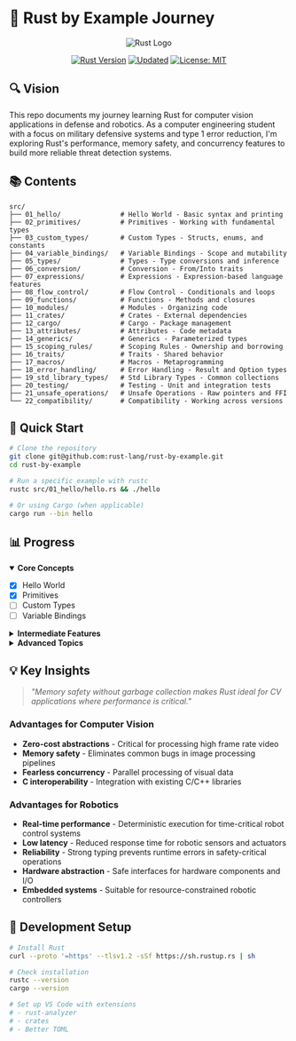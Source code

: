 # 🦀 Rust by Example Journey

<p align="center">
  <img src="https://www.rust-lang.org/static/images/rust-logo-blk.svg" alt="Rust Logo">
</p>
<p align="center">
  <a href="https://www.rust-lang.org/"><img src="https://img.shields.io/badge/rust-stable-brightgreen.svg" alt="Rust Version"></a>
  <a href="https://github.com/yourusername/rust-by-example-journey/commits/main"><img src="https://img.shields.io/badge/updated-March%2023,%202025-blue.svg" alt="Updated"></a>
  <a href="https://opensource.org/licenses/MIT"><img src="https://img.shields.io/badge/license-MIT-purple.svg" alt="License: MIT"></a>
</p>

## 🔍 Vision

This repo documents my journey learning Rust for computer vision applications in defense and robotics. As a computer engineering student with a focus on military defensive systems and type 1 error reduction, I'm exploring Rust's performance, memory safety, and concurrency features to build more reliable threat detection systems.

## 📚 Contents

```
src/
├── 01_hello/               # Hello World - Basic syntax and printing
├── 02_primitives/          # Primitives - Working with fundamental types  
├── 03_custom_types/        # Custom Types - Structs, enums, and constants
├── 04_variable_bindings/   # Variable Bindings - Scope and mutability
├── 05_types/               # Types - Type conversions and inference
├── 06_conversion/          # Conversion - From/Into traits
├── 07_expressions/         # Expressions - Expression-based language features
├── 08_flow_control/        # Flow Control - Conditionals and loops
├── 09_functions/           # Functions - Methods and closures
├── 10_modules/             # Modules - Organizing code 
├── 11_crates/              # Crates - External dependencies
├── 12_cargo/               # Cargo - Package management
├── 13_attributes/          # Attributes - Code metadata
├── 14_generics/            # Generics - Parameterized types
├── 15_scoping_rules/       # Scoping Rules - Ownership and borrowing
├── 16_traits/              # Traits - Shared behavior
├── 17_macros/              # Macros - Metaprogramming
├── 18_error_handling/      # Error Handling - Result and Option types
├── 19_std_library_types/   # Std Library Types - Common collections
├── 20_testing/             # Testing - Unit and integration tests
├── 21_unsafe_operations/   # Unsafe Operations - Raw pointers and FFI
└── 22_compatibility/       # Compatibility - Working across versions
```

## 🚀 Quick Start

```bash
# Clone the repository
git clone git@github.com:rust-lang/rust-by-example.git
cd rust-by-example

# Run a specific example with rustc
rustc src/01_hello/hello.rs && ./hello

# Or using Cargo (when applicable)
cargo run --bin hello
```

## 📊 Progress

<details open>
<summary><b>Core Concepts</b></summary>

- [X] Hello World
- [X] Primitives
- [ ] Custom Types
- [ ] Variable Bindings

</details>

<details>
<summary><b>Intermediate Features</b></summary>

- [ ] Types
- [ ] Conversion
- [ ] Expressions
- [ ] Flow Control
- [ ] Functions
- [ ] Modules
- [ ] Crates
- [ ] Cargo
- [ ] Attributes

</details>

<details>
<summary><b>Advanced Topics</b></summary>

- [ ] Generics
- [ ] Scoping Rules
- [ ] Traits
- [ ] Macros
- [ ] Error Handling
- [ ] Std Library Types
- [ ] Testing
- [ ] Unsafe Operations
- [ ] Compatibility

</details>

## 💡 Key Insights

> *"Memory safety without garbage collection makes Rust ideal for CV applications where performance is critical."*

### Advantages for Computer Vision

- **Zero-cost abstractions** - Critical for processing high frame rate video
- **Memory safety** - Eliminates common bugs in image processing pipelines
- **Fearless concurrency** - Parallel processing of visual data
- **C interoperability** - Integration with existing C/C++ libraries

### Advantages for Robotics

- **Real-time performance** - Deterministic execution for time-critical robot control systems
- **Low latency** - Reduced response time for robotic sensors and actuators
- **Reliability** - Strong typing prevents runtime errors in safety-critical operations
- **Hardware abstraction** - Safe interfaces for hardware components and I/O
- **Embedded systems** - Suitable for resource-constrained robotic controllers

## 🔧 Development Setup

```bash
# Install Rust
curl --proto '=https' --tlsv1.2 -sSf https://sh.rustup.rs | sh

# Check installation
rustc --version
cargo --version

# Set up VS Code with extensions
# - rust-analyzer
# - crates
# - Better TOML
```